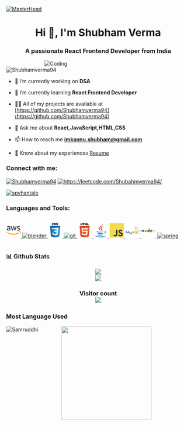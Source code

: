 [![MasterHead](https://camo.githubusercontent.com/3015c6f34ed5c2131bac41a22b7a27a847f65803d232c99fe31f649c9c746fbd/68747470733a2f2f7777772e61616469747269746563686e6f6c6f67792e636f6d2f696d616765732f726564657369676e2e676966)](https://spvhantale.io)
<h1 align="center">Hi 👋, I'm Shubham Verma</h1>
<h3 align="center">A passionate React Frontend Developer from India</h3>

<img align="right" alt="Coding" width="400" src="https://images.squarespace-cdn.com/content/v1/5769fc401b631bab1addb2ab/1541580611624-TE64QGKRJG8SWAIUS7NS/coding-freak.gif" />
<p align="left"> <img src="https://komarev.com/ghpvc/?username=Shubhamverma94&label=Profile%20views&color=0e75b6&style=flat" alt="Shubhamverma94" /> </p>



- 🔭 I’m currently working on **DSA**

- 🌱 I’m currently learning **React Frontend Developer**

- 👨‍💻 All of my projects are available at [https://github.com/Shubhamverma94](https://github.com/Shubhamverma94)

- 💬 Ask me about **React,JavaScript,HTML,CSS**

- 📫 How to reach me **imkannu.shubham@gmail.com**

- 📄 Know about my experiences [Resume](https://drive.google.com/file/d/1qGpGxhVHokL5xj_jOZkcyq9eL1TsgCUI/view?usp=sharing)

<h3 align="left">Connect with me:</h3>
<p align="left">
<a href="https://linkedin.com/in/shubhamverma17" target="blank"><img align="center" src="https://raw.githubusercontent.com/rahuldkjain/github-profile-readme-generator/master/src/images/icons/Social/linked-in-alt.svg" alt="Shubhamverma94" height="30" width="40" /></a>
<a href="https://www.leetcode.com/https://leetcode.com/Shubahmverma94/" target="blank"><img align="center" src="https://raw.githubusercontent.com/rahuldkjain/github-profile-readme-generator/master/src/images/icons/Social/leet-code.svg" alt="https://leetcode.com/Shubahmverma94/" height="30" width="40" /></a>
</p>
<p align="left"> <a href="https://github.com/ryo-ma/github-profile-trophy"><img src="https://github-profile-trophy.vercel.app/?username=spvhantale" alt="spvhantale" /></a> </p>

<h3 align="left">Languages and Tools:</h3>
<div style="display: flex; justify-content:space-between;gap: 20px;">
<p align="left"> <a href="https://aws.amazon.com" target="_blank" rel="noreferrer">
<img src="https://raw.githubusercontent.com/devicons/devicon/master/icons/amazonwebservices/amazonwebservices-original-wordmark.svg" alt="aws" width="40" height="40"/> </a> <a href="https://www.blender.org/" target="_blank" rel="noreferrer"> <img src="https://download.blender.org/branding/community/blender_community_badge_white.svg" alt="blender" width="40" height="40"/> </a> <a href="https://www.w3schools.com/css/" target="_blank" rel="noreferrer"> 
<img src="https://raw.githubusercontent.com/devicons/devicon/master/icons/css3/css3-original-wordmark.svg" alt="css3" width="40" height="40"/> </a> 
<a href="https://git-scm.com/" target="_blank" rel="noreferrer"> <img src="https://www.vectorlogo.zone/logos/git-scm/git-scm-icon.svg" alt="git" width="40" height="40"/> </a> <a href="https://www.w3.org/html/" target="_blank" rel="noreferrer"> <img src="https://raw.githubusercontent.com/devicons/devicon/master/icons/html5/html5-original-wordmark.svg" alt="html5" width="40" height="40"/> </a> <a href="https://www.java.com" target="_blank" rel="noreferrer"> <img src="https://raw.githubusercontent.com/devicons/devicon/master/icons/java/java-original.svg" alt="java" width="40" height="40"/> </a> <a href="https://developer.mozilla.org/en-US/docs/Web/JavaScript" target="_blank" rel="noreferrer"> <img src="https://raw.githubusercontent.com/devicons/devicon/master/icons/javascript/javascript-original.svg" alt="javascript" width="40" height="40"/> </a> <a href="https://www.mysql.com/" target="_blank" rel="noreferrer"> <img src="https://raw.githubusercontent.com/devicons/devicon/master/icons/mysql/mysql-original-wordmark.svg" alt="mysql" width="40" height="40"/> </a> <a href="https://nodejs.org" target="_blank" rel="noreferrer"> <img src="https://raw.githubusercontent.com/devicons/devicon/master/icons/nodejs/nodejs-original-wordmark.svg" alt="nodejs" width="40" height="40"/> </a> <a href="https://spring.io/" target="_blank" rel="noreferrer"> <img src="https://www.vectorlogo.zone/logos/springio/springio-icon.svg" alt="spring" width="40" height="40"/> </a> </p>
</div>

<h3>📊 Github Stats</h3>
<p align="center">
   <img align="center"  src="https://github-readme-streak-stats.herokuapp.com/?user=Shubhamverma94&theme=dark" /> <br \>
   <img align="center" src="https://github-readme-stats.vercel.app/api?username=Shubhamverma94&show_icons=true&locale=en&theme=dark"/>
</p>
<h3 align="center"> 
  Visitor count <br>
  <img src="https://profile-counter.glitch.me/Shubhamverma94/count.svg" />
</h3>
<h3>Most Language Used</h3>

<div>
  <img align="left" src="https://github-readme-stats.vercel.app/api/top-langs/?username=Shubhamverma94&theme=radical&langs_count=8" alt="Samruddhi" height="260px" width="25%" />
  <img align="right" src="https://activity-graph.herokuapp.com/graph?username=Shubhamverma94&theme=gruvbox&hide_border=true&area=true" height="255px" width="70%"/>
<div>

